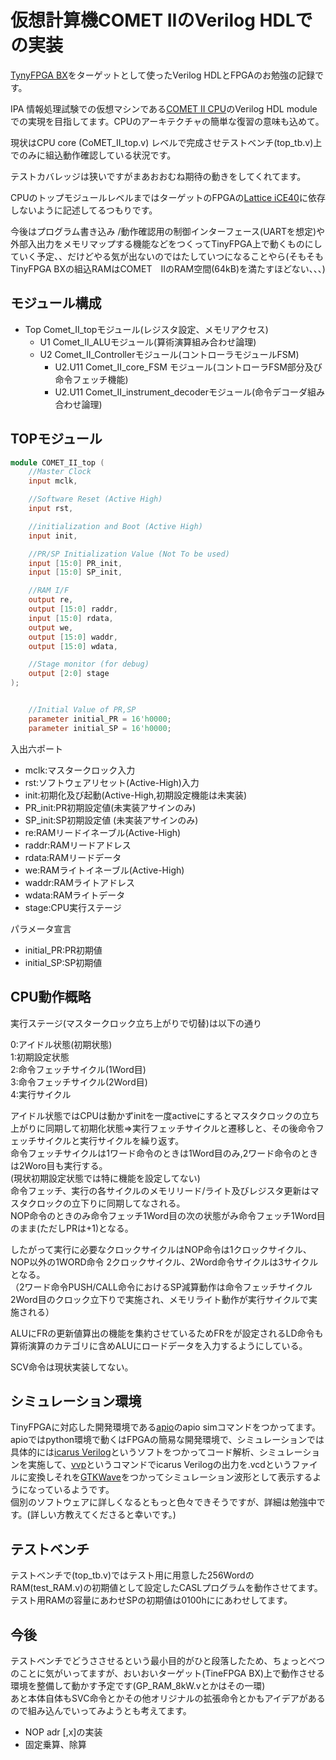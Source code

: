 # 仮想計算機COMET IIのVerilog HDLでの実装

[TynyFPGA BX]([https://tinyfpga.com/bx/guide.html)をターゲットとして使ったVerilog HDLとFPGAのお勉強の記録です。

IPA 情報処理試験での仮想マシンである[COMET II CPU](https://www.jitec.ipa.go.jp/1_13download/shiken_yougo_ver4_2.pdf)のVerilog HDL moduleでの実現を目指してます。CPUのアーキテクチャの簡単な復習の意味も込めて。  

現状はCPU core (CoMET_II_top.v) レベルで完成させテストベンチ(top_tb.v)上でのみに組込動作確認している状況です。

テストカバレッジは狭いですがまあおおむね期待の動きをしてくれてます。

CPUのトップモジュールレベルまではターゲットのFPGAの[Lattice iCE40](https://www.latticesemi.com/ja-JP/Products/FPGAandCPLD/iCE40)に依存しないように記述してるつもりです。

今後はプログラム書き込み /動作確認用の制御インターフェース(UARTを想定)や外部入出力をメモリマップする機能などをつくってTinyFPGA上で動くものにしていく予定、、だけどやる気が出ないのではたしていつになることやら(そもそもTinyFPGA BXの組込RAMはCOMET　IIのRAM空間(64kB)を満たすほどない、、、)

 
## モジュール構成 

* Top Comet_II_topモジュール(レジスタ設定、メモリアクセス)
  * U1 Comet_II_ALUモジュール(算術演算組み合わせ論理)
  * U2 Comet_II_Controllerモジュール(コントローラモジュールFSM)
    * U2.U11 Comet_II_core_FSM モジュール(コントローラFSM部分及び命令フェッチ機能)
    * U2.U11 Comet_II_instrument_decoderモジュール(命令デコーダ組み合わせ論理)



## TOPモジュール

``` verilog:COMET_II_top.v
module COMET_II_top (
    //Master Clock
    input mclk,

    //Software Reset (Active High)
    input rst,

    //initialization and Boot (Active High)
    input init,

    //PR/SP Initialization Value (Not To be used)
    input [15:0] PR_init,  
    input [15:0] SP_init,

    //RAM I/F
    output re,
    output [15:0] raddr,
    input [15:0] rdata,
    output we,
    output [15:0] waddr,
    output [15:0] wdata,

    //Stage monitor (for debug)
    output [2:0] stage
);


    //Initial Value of PR,SP
    parameter initial_PR = 16'h0000;
    parameter initial_SP = 16'h0000;  
```
入出六ポート
- mclk:マスタークロック入力  
- rst:ソフトウェアリセット(Active-High)入力  
- init:初期化及び起動(Active-High,初期設定機能は未実装)  
- PR_init:PR初期設定値(未実装アサインのみ)  
- SP_init:SP初期設定値 (未実装アサインのみ)   
- re:RAMリードイネーブル(Active-High)
- raddr:RAMリードアドレス　
- rdata:RAMリードデータ
- we:RAMライトイネーブル(Active-High)
- waddr:RAMライトアドレス
- wdata:RAMライトデータ
- stage:CPU実行ステージ

パラメータ宣言  
- initial_PR:PR初期値  
- initial_SP:SP初期値  

## CPU動作概略

実行ステージ(マスタークロック立ち上がりで切替)は以下の通り  

0:アイドル状態(初期状態)  
1:初期設定状態  
2:命令フェッチサイクル(1Word目)  
3:命令フェッチサイクル(2Word目)  
4:実行サイクル  

アイドル状態ではCPUは動かずinitを一度activeにするとマスタクロックの立ち上がりに同期して初期化状態⇒実行フェッチサイクルと遷移しと、その後命令フェッチサイクルと実行サイクルを繰り返す。  
命令フェッチサイクルは1ワード命令のときは1Word目のみ,2ワード命令のときは2Woro目も実行する。  
(現状初期設定状態では特に機能を設定してない)  
命令フェッチ、実行の各サイクルのメモリリード/ライト及びレジスタ更新はマスタクロックの立下りに同期してなされる。  
NOP命令のときのみ命令フェッチ1Word目の次の状態がみ命令フェッチ1Word目のまま(ただしPRは+1)となる。  

したがって実行に必要なクロックサイクルはNOP命令は1クロックサイクル、NOP以外の1WORD命令 2クロックサイクル、2Word命令サイクルは3サイクルとなる。  
（2ワード命令PUSH/CALL命令におけるSP減算動作は命令フェッチサイクル2Word目のクロック立下りで実施され、メモリライト動作が実行サイクルで実施される）  

ALUにFRの更新値算出の機能を集約させているためFRをが設定されるLD命令も算術演算のカテゴリに含めALUにロードデータを入力するようにしている。  

SCV命令は現状実装してない。  


## シミュレーション環境
TinyFPGAに対応した開発環境である[apio](https://apiodoc.readthedocs.io/en/stable/)のapio simコマンドをつかってます。  
apioではpython環境で動くはFPGAの簡易な開発環境で、シミュレーションでは具体的には[icarus Verilog](http://iverilog.icarus.com/)というソフトをつかってコード解析、シミュレーションを実施して、[vvp](https://linux.die.net/man/1/vvp)というコマンドでicarus Verilogの出力を.vcdというファイルに変換しそれを[GTKWave](http://gtkwave.sourceforge.net/)をつかってシミュレーション波形として表示するようになっているようです。  
個別のソフトウェアに詳しくなるともっと色々できそうですが、詳細は勉強中です。(詳しい方教えてくださると幸いです。)

## テストベンチ
テストベンチで(top_tb.v)ではテスト用に用意した256WordのRAM(test_RAM.v)の初期値として設定したCASLプログラムを動作させてます。  
テスト用RAMの容量にあわせSPの初期値は0100hににあわせしてます。　　

## 今後
テストベンチでどうささせるという最小目的がひと段落したため、ちょっとべつのことに気がいってますが、おいおいターゲット(TineFPGA BX)上で動作させる環境を整備して動かす予定です(GP_RAM_8kW.vとかはその一環)  
あと本体自体もSVC命令とかその他オリジナルの拡張命令とかもアイデアがあるので組み込んでいってみようとも考えてます。  

* NOP adr \[,x\]の実装
* 固定乗算、除算
